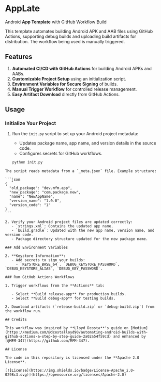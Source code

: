 # AppLate

Android **App Template** with GitHub Workflow Build

This template automates building Android APK and AAB files using GitHub Actions, supporting debug builds and uploading build artifacts for distribution. The workflow being used is manually triggered.

## Features

1. **Automated CI/CD with GitHub Actions** for building Android APKs and AABs.
2. **Customizable Project Setup** using an initialization script.
3. **Environment Variables for Secure Signing** of builds.
4. **Manual Trigger Workflow** for controlled release management.
5. **Easy Artifact Download** directly from GitHub Actions.

## Usage

### Initialize Your Project

1. Run the `init.py` script to set up your Android project metadata:

   - Updates package name, app name, and version details in the source code.
   - Configures secrets for GitHub workflows.

   ```bash
   python init.py
   ```

````
The script reads metadata from a `_meta.json` file. Example structure:

```json
{
  "old_package": "dev.mfm.app",
  "new_package": "com.package.new",
  "name": "NewAppName",
  "version_name": "1.0.0",
  "version_code": "1"
}
```

2. Verify your Android project files are updated correctly:
   - `strings.xml`: Contains the updated app name.
   - `build.gradle`: Updated with the new app name, version name, and version code.
   - Package directory structure updated for the new package name.

### Add Environment Variables

2. **Keystore Information**:
   - Add secrets to sign your builds:
     - `KEYSTORE_BASE_64`, `DEBUG_KEYSTORE_PASSWORD`, `DEBUG_KEYSTORE_ALIAS`, `DEBUG_KEY_PASSWORD`.

### Run GitHub Actions Workflows

1. Trigger workflows from the **Actions** tab:

   - Select **Build release-app** for production builds.
   - Select **Build debug-app** for testing builds.

2. Download artifacts (`release-build.zip` or `debug-build.zip`) from the workflow run.

## Credits

This workflow was inspired by **Lloyd Dcosta**'s guide on [Medium](https://medium.com/@dcostalloyd90/automating-android-builds-with-github-actions-a-step-by-step-guide-2a02a54f59cd) and enhanced by [@MFM-347](https://github.com/MFM-347).

## License

The code in this repository is licensed under the **Apache 2.0 License**.

[![License](https://img.shields.io/badge/License-Apache_2.0-0298c3.svg)](https://opensource.org/licenses/Apache-2.0)
````

